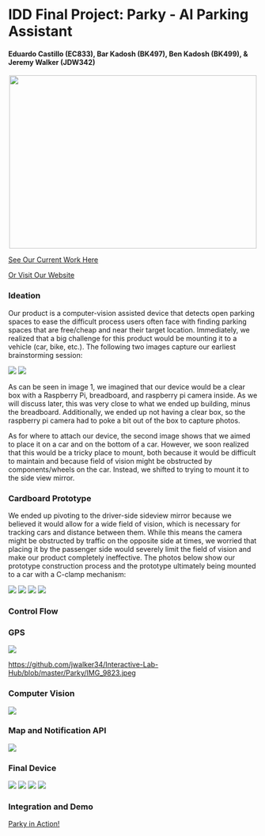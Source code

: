 # IDD Final Project: Parky - AI Parking Assistant

#### Eduardo Castillo (EC833), Bar Kadosh (BK497), Ben Kadosh (BK499), & Jeremy Walker (JDW342)

<p align="center">
  <img src="Parky_Intro.png" width="500" height="350">
</p>


[See Our Current Work Here](https://github.com/jwalker34/Interactive-Lab-Hub/blob/master/Parky/Parky_Presentation.pptx)

[Or Visit Our Website](http://parky.tech)

### Ideation 

Our product is a computer-vision assisted device that detects open parking spaces to ease the difficult process users often face with finding parking spaces that are free/cheap and near their target location. Immediately, we realized that a big challenge for this product would be mounting it to a vehicle (car, bike, etc.). The following two images capture our earliest brainstorming session:

<img src="https://github.com/jwalker34/Interactive-Lab-Hub/blob/master/Parky/IMG_9735.JPEG">

<img src="https://github.com/jwalker34/Interactive-Lab-Hub/blob/master/Parky/IMG_9736.JPEG">

As can be seen in image 1, we imagined that our device would be a clear box with a Raspberry Pi, breadboard, and raspberry pi camera inside. As we will discuss later, this was very close to what we ended up building, minus the breadboard. Additionally, we ended up not having a clear box, so the raspberry pi camera had to poke a bit out of the box to capture photos. 

As for where to attach our device, the second image shows that we aimed to place it on a car and on the bottom of a car. However, we soon realized that this would be a tricky place to mount, both because it would be difficult to maintain and because field of vision might be obstructed by components/wheels on the car. Instead, we shifted to trying to mount it to the side view mirror.   

### Cardboard Prototype

We ended up pivoting to the driver-side sideview mirror because we believed it would allow for a wide field of vision, which is necessary for tracking cars and distance between them. While this means the camera might be obstructed by traffic on the opposite side at times, we worried that placing it by the passenger side would severely limit the field of vision and make our product completely ineffective. The photos below show our prototype construction process and the prototype ultimately being mounted to a car with a C-clamp mechanism:

<img src="https://github.com/jwalker34/Interactive-Lab-Hub/blob/master/Parky/IMG_9738.JPEG">

<img src="https://github.com/jwalker34/Interactive-Lab-Hub/blob/master/Parky/IMG_9741.JPEG">

<img src="https://github.com/jwalker34/Interactive-Lab-Hub/blob/master/Parky/IMG_9743.JPEG">

<img src="https://github.com/jwalker34/Interactive-Lab-Hub/blob/master/Parky/components.jpg">

### Control Flow

### GPS

<img src="https://github.com/jwalker34/Interactive-Lab-Hub/blob/master/Parky/IMG_9823.jpeg">

https://github.com/jwalker34/Interactive-Lab-Hub/blob/master/Parky/IMG_9823.jpeg

### Computer Vision

<img src="https://github.com/jwalker34/Interactive-Lab-Hub/blob/master/Parky/IMG_9825.jpeg">

### Map and Notification API

<img src="https://github.com/jwalker34/Interactive-Lab-Hub/blob/master/Parky/api.jpg">

### Final Device

<img src="https://github.com/jwalker34/Interactive-Lab-Hub/blob/master/Parky/IMG_9794.JPEG">

<img src="https://github.com/jwalker34/Interactive-Lab-Hub/blob/master/Parky/IMG_9795.JPEG">

<img src="https://github.com/jwalker34/Interactive-Lab-Hub/blob/master/Parky/IMG_9796.JPEG">

<img src="hhttps://github.com/jwalker34/Interactive-Lab-Hub/blob/master/Parky/device_bike.jpg">

### Integration and Demo 

[Parky in Action!](https://www.youtube.com/watch?v=cwewLBq8r5M&feature=youtu.be)
